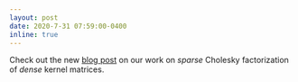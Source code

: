 ```yaml
---
layout: post
date: 2020-7-31 07:59:00-0400
inline: true
---
```


Check out the new [blog post](http://localhost:4000/projects/cholesky/) on our work on *sparse* Cholesky factorization of *dense* kernel matrices.